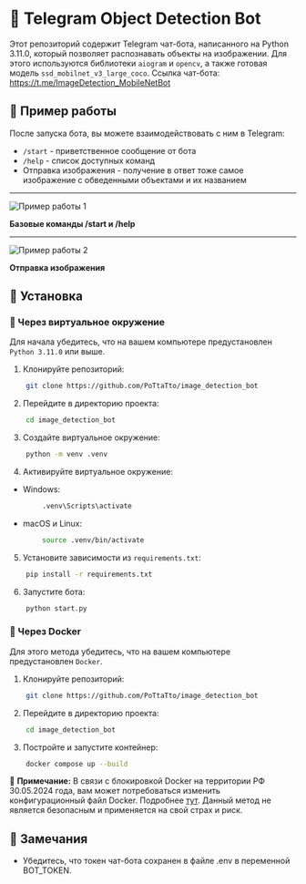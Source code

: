 # 🤖 Telegram Object Detection Bot

Этот репозиторий содержит Telegram чат-бота, написанного на Python 3.11.0, который позволяет распознавать объекты на изображении. Для этого используются библиотеки `aiogram` и `opencv`, а также готовая модель `ssd_mobilnet_v3_large_coco`.
Ссылка чат-бота: https://t.me/ImageDetection_MobileNetBot

## 📝 Пример работы

После запуска бота, вы можете взаимодействовать с ним в Telegram:

- `/start` - приветственное сообщение от бота
- `/help` - список доступных команд
- Отправка изображения - получение в ответ тоже самое изображение с обведенными объектами и их названием


---


![Пример работы 1](https://github.com/PoTtaTto/image_detection_bot/assets/69969678/9178a9f1-b379-4e9b-b1de-5c0974531ef5)

**Базовые команды /start и /help**

---


![Пример работы 2](https://github.com/PoTtaTto/image_detection_bot/assets/69969678/6ae3f948-6014-449b-87ed-8ca4b8dcafaa)

**Отправка изображения**

## 🚀 Установка

### 🔧 Через виртуальное окружение

Для начала убедитесь, что на вашем компьютере предустановлен `Python 3.11.0` или выше.

1. Клонируйте репозиторий:
    
```bash
    git clone https://github.com/PoTtaTto/image_detection_bot
```


2. Перейдите в директорию проекта:
    
```bash
    cd image_detection_bot
```    


3. Создайте виртуальное окружение:
    
```bash
    python -m venv .venv
```


4. Активируйте виртуальное окружение:
- Windows:
        
```bash
        .venv\Scripts\activate
```


- macOS и Linux:

        
```bash
        source .venv/bin/activate
```


5. Установите зависимости из `requirements.txt`:
    
```bash
    pip install -r requirements.txt
```


6. Запустите бота:
    
```bash
    python start.py
```


### 🐳 Через Docker

Для этого метода убедитесь, что на вашем компьютере предустановлен `Docker`.

1. Клонируйте репозиторий:
    
```bash
    git clone https://github.com/PoTtaTto/image_detection_bot
```


2. Перейдите в директорию проекта:
    
```bash
    cd image_detection_bot
```


3. Постройте и запустите контейнер:
    
```bash
    docker compose up --build
```


   🛑 **Примечание:** В связи с блокировкой Docker на территории РФ 30.05.2024 года, вам может потребоваться изменить конфигурационный файл Docker. Подробнее [тут](https://proglib.io/p/docker-ushel-iz-rf-instrukciya-po-vosstanovleniyu-dostupa-k-docker-hub-dlya-polzovateley-iz-rossii-2024-05-30). Данный метод не является безопасным и применяется на свой страх и риск.

## 📌 Замечания

- Убедитесь, что токен чат-бота сохранен в файле .env в переменной BOT_TOKEN.
